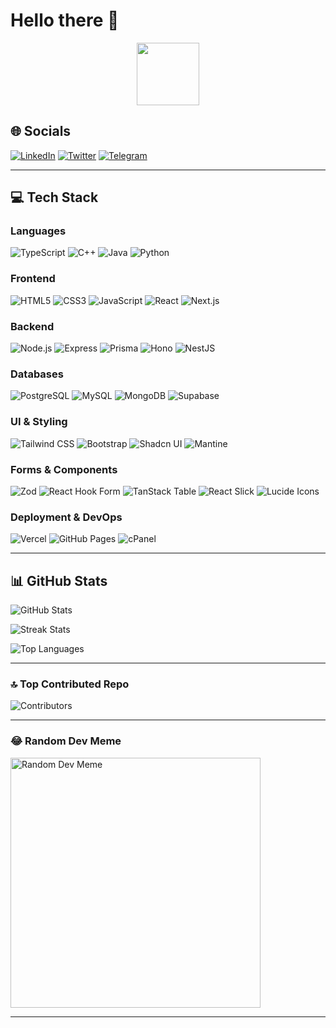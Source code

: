 # Hello there 👋

<div id="header" align="center">
  <img src="https://media.giphy.com/media/M9gbBd9nbDrOTu1Mqx/giphy.gif" width="100"/>
</div>

## 🌐 Socials

[![LinkedIn](https://img.shields.io/badge/LinkedIn-%230077B5.svg?logo=linkedin\&logoColor=white)](https://linkedin.com/in/yohanes-mesay-ba4999262)
[![Twitter](https://img.shields.io/badge/Twitter-%231DA1F2.svg?logo=twitter\&logoColor=white)](https://twitter.com/@Yohanes62483974)
[![Telegram](https://img.shields.io/badge/Telegram-%23007ABF.svg?logo=telegram\&logoColor=white)](https://t.me/Yuhe5)

---

## 💻 Tech Stack

### Languages

![TypeScript](https://img.shields.io/badge/TypeScript-%23007ACC.svg?style=for-the-badge&logo=typescript&logoColor=white)
![C++](https://img.shields.io/badge/C++-%2300599C.svg?style=for-the-badge\&logo=c%2B%2B\&logoColor=white)
![Java](https://img.shields.io/badge/Java-%23ED8B00.svg?style=for-the-badge\&logo=openjdk\&logoColor=white)
![Python](https://img.shields.io/badge/Python-%2314354C.svg?style=for-the-badge\&logo=python\&logoColor=white)

### Frontend

![HTML5](https://img.shields.io/badge/HTML5-%23E34F26.svg?style=for-the-badge\&logo=html5\&logoColor=white)
![CSS3](https://img.shields.io/badge/CSS3-%231572B6.svg?style=for-the-badge\&logo=css3\&logoColor=white)
![JavaScript](https://img.shields.io/badge/JavaScript-%23F7DF1E.svg?style=for-the-badge\&logo=javascript\&logoColor=black)
![React](https://img.shields.io/badge/React-%2361DAFB.svg?style=for-the-badge\&logo=react\&logoColor=white)
![Next.js](https://img.shields.io/badge/Next.js-%23000000.svg?style=for-the-badge\&logo=next.js\&logoColor=white)

### Backend

![Node.js](https://img.shields.io/badge/Node.js-%23339933.svg?style=for-the-badge\&logo=node.js\&logoColor=white)
![Express](https://img.shields.io/badge/Express-%23404D59.svg?style=for-the-badge\&logo=express\&logoColor=white)
![Prisma](https://img.shields.io/badge/Prisma-%23417AFF.svg?style=for-the-badge\&logo=prisma\&logoColor=white)
![Hono](https://img.shields.io/badge/Hono-%233161DF.svg?style=for-the-badge\&logo=hono\&logoColor=white)
![NestJS](https://img.shields.io/badge/NestJS-%23E0234E.svg?style=for-the-badge\&logo=nestjs\&logoColor=white)

### Databases

![PostgreSQL](https://img.shields.io/badge/PostgreSQL-%23336791.svg?style=for-the-badge&logo=postgresql&logoColor=white)
![MySQL](https://img.shields.io/badge/MySQL-%230070E4.svg?style=for-the-badge\&logo=mysql\&logoColor=white)
![MongoDB](https://img.shields.io/badge/MongoDB-%2347A248.svg?style=for-the-badge\&logo=mongodb\&logoColor=white)
![Supabase](https://img.shields.io/badge/Supabase-%233ECF8E.svg?style=for-the-badge\&logo=supabase\&logoColor=white)

### UI & Styling

![Tailwind CSS](https://img.shields.io/badge/Tailwind_CSS-%2338B2AC.svg?style=for-the-badge\&logo=tailwind-css\&logoColor=white)
![Bootstrap](https://img.shields.io/badge/Bootstrap-%23563D7C.svg?style=for-the-badge\&logo=bootstrap\&logoColor=white)
![Shadcn UI](https://img.shields.io/badge/Shadcn_UI-%23000000.svg?style=for-the-badge)
![Mantine](https://img.shields.io/badge/Mantine-%236B61FF.svg?style=for-the-badge\&logo=mantine\&logoColor=white)

### Forms & Components

![Zod](https://img.shields.io/badge/Zod-%23e36955.svg?style=for-the-badge&logoColor=white)
![React Hook Form](https://img.shields.io/badge/React_Hook_Form-%23EC5990.svg?style=for-the-badge)
![TanStack Table](https://img.shields.io/badge/TanStack_Table-%2316C784.svg?style=for-the-badge)
![React Slick](https://img.shields.io/badge/React_Slick-%231282C8.svg?style=for-the-badge)
![Lucide Icons](https://img.shields.io/badge/Lucide_Icons-%23A6AEC1.svg?style=for-the-badge)

### Deployment & DevOps

![Vercel](https://img.shields.io/badge/Vercel-%23000000.svg?style=for-the-badge\&logo=vercel\&logoColor=white)
![GitHub Pages](https://img.shields.io/badge/GitHub_Pages-%2312100E.svg?style=for-the-badge\&logo=github\&logoColor=white)
![cPanel](https://img.shields.io/badge/cPanel-%23BB0000.svg?style=for-the-badge\&logo=cpanel\&logoColor=white)

---

## 📊 GitHub Stats

![GitHub Stats](https://github-readme-stats.vercel.app/api?username=yohannes-mesay\&theme=dark\&hide_border=false\&include_all_commits=true\&count_private=false)

![Streak Stats](https://github-readme-streak-stats.herokuapp.com/?user=yohannes-mesay\&theme=dark\&hide_border=false)

![Top Languages](https://github-readme-stats.vercel.app/api/top-langs/?username=yohannes-mesay\&theme=dark\&hide_border=false\&include_all_commits=false\&count_private=false\&layout=compact)

---

### 🔝 Top Contributed Repo

![Contributors](https://github-contributor-stats.vercel.app/api?username=yohannes-mesay\&limit=5\&theme=dark\&combine_all_yearly_contributions=true)

---

### 😂 Random Dev Meme

<img src="https://randommeme-five.vercel.app/" alt="Random Dev Meme" height="400" />

---
